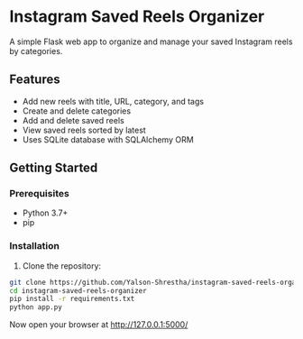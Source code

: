 # Instagram Saved Reels Organizer


A simple Flask web app to organize and manage your saved Instagram reels by categories.

## Features

- Add new reels with title, URL, category, and tags
- Create and delete categories
- Add and delete saved reels
- View saved reels sorted by latest
- Uses SQLite database with SQLAlchemy ORM

## Getting Started

### Prerequisites

- Python 3.7+
- pip

### Installation

1. Clone the repository:

```bash
git clone https://github.com/Yalson-Shrestha/instagram-saved-reels-organizer.git
cd instagram-saved-reels-organizer
pip install -r requirements.txt
python app.py
```

Now open your browser at http://127.0.0.1:5000/

